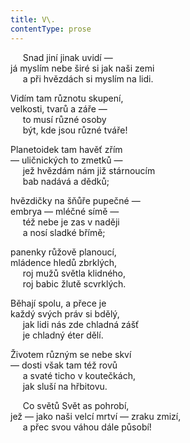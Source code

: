```yaml
---
title: V\.
contentType: prose
---
```


     Snad jiní jinak uvidí —  
já myslím nebe širé si jak naši zemi  
     a při hvězdách si myslím na lidi.

Vidím tam různotu skupení,  
velkosti, tvarů a záře —  
     to musí různé osoby  
     být, kde jsou různé tváře!

Planetoidek tam havěť zřím  
— uličnických to zmetků —  
     jež hvězdám nám již stárnoucím  
     bab nadává a dědků;

hvězdičky na šňůře pupečné —  
embrya — mléčné símě —  
     též nebe je zas v naději  
     a nosí sladké břímě;

panenky růžově planoucí,  
mládence hledů zbrklých,  
     roj mužů světla klidného,  
     roj babic žlutě scvrklých.

Běhají spolu, a přece je  
každý svých práv si bdělý,  
     jak lidi nás zde chladná zášť  
     je chladný éter dělí.

Životem různým se nebe skví  
— dosti však tam též rovů  
     a svaté ticho v koutečkách,  
     jak sluší na hřbitovu.

     Co světů Svět as pohrobí,  
jež — jako naši velcí mrtví — zraku zmizí,  
     a přec svou váhou dále působí!
